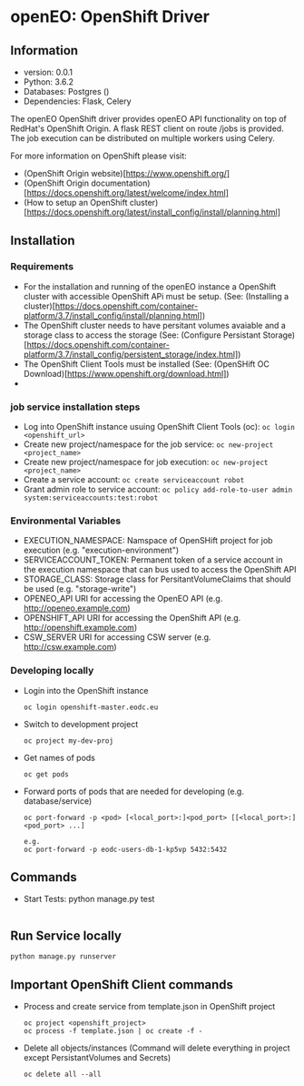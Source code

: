 # openEO: OpenShift Driver

## Information
- version: 0.0.1
- Python: 3.6.2
- Databases: Postgres ()
- Dependencies: Flask, Celery

The openEO OpenShift driver provides openEO API functionality on top of RedHat's OpenShift Origin.
A flask REST client on route /jobs is provided. The job execution can be distributed on multiple workers using Celery.

For more information on OpenShift please visit:
- (OpenShift Origin website)[https://www.openshift.org/]
- (OpenShift Origin documentation)[https://docs.openshift.org/latest/welcome/index.html]
- (How to setup an OpenShift cluster)[https://docs.openshift.org/latest/install_config/install/planning.html]

## Installation
### Requirements
- For the installation and running of the openEO instance a OpenShift cluster with accessible OpenShift APi must be setup. (See: (Installing a cluster)[https://docs.openshift.com/container-platform/3.7/install_config/install/planning.html])
- The OpenShift cluster needs to have persitant volumes avaiable and a storage class to access the storage (See: (Configure Persistant Storage)[https://docs.openshift.com/container-platform/3.7/install_config/persistent_storage/index.html])
- The OpenShift Client Tools must be installed (See: (OpenSHift OC Download)[https://www.openshift.org/download.html])
- 

### job service installation steps
- Log into OpenShift instance usuing OpenShift Client Tools (oc): ```oc login <openshift_url>```
- Create new project/namespace for the job service: ```oc new-project <project_name>```
- Create new project/namespace for job execution: ```oc new-project <project_name>```
- Create a service account: ```oc create serviceaccount robot```
- Grant admin role to service account: ```oc policy add-role-to-user admin system:serviceaccounts:test:robot```

### Environmental Variables
- EXECUTION_NAMESPACE:
  Namspace of OpenSHift project for job execution (e.g. "execution-environment")
- SERVICEACCOUNT_TOKEN:
  Permanent token of a service account in the execution namespace that can bus used to access the OpenShift API
- STORAGE_CLASS:
  Storage class for PersitantVolumeClaims that should be used (e.g. "storage-write")
- OPENEO_API
  URI for accessing the OpenEO API (e.g. http://openeo.example.com)
- OPENSHIFT_API
  URI for accessing the OpenShift API (e.g. http://openshift.example.com)
- CSW_SERVER
  URI for accessing CSW server (e.g. http://csw.example.com)


### Developing locally
- Login into the OpenShift instance
  ```
  oc login openshift-master.eodc.eu
  ```
- Switch to development project 
  ```
  oc project my-dev-proj
  ```
- Get names of pods
  ```
  oc get pods
  ```
- Forward ports of pods that are needed for developing (e.g. database/service)
  ```
  oc port-forward -p <pod> [<local_port>:]<pod_port> [[<local_port>:]<pod_port> ...]
  
  e.g.
  oc port-forward -p eodc-users-db-1-kp5vp 5432:5432
  ```

## Commands
- Start Tests: python manage.py test
```

```

## Run Service locally
```
python manage.py runserver
```

## Important OpenShift Client commands
- Process and create service from template.json in OpenShift project
  ```
  oc project <openshift_project>
  oc process -f template.json | oc create -f -
  ```

- Delete all objects/instances 
  (Command will delete everything in project except PersistantVolumes and Secrets)
  ```
  oc delete all --all
  ```